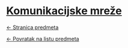 # [Komunikacijske mreže](https://www.github.com/studosi-fer/KOMMRE)
[<- Stranica predmeta](https://www.fer.unizg.hr/predmet/kommre_a)

[<- Povratak na listu predmeta](https://www.github.com/studosi/FER)